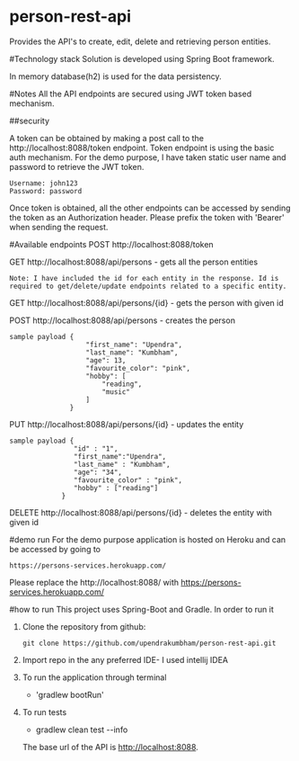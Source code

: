 # person-rest-api
 
 Provides the API's to create, edit, delete and retrieving person entities.
 
#Technology stack
 Solution is developed using Spring Boot framework.
 
 In memory database(h2) is used for the data persistency.
 
#Notes
 All the API endpoints are secured using JWT token based mechanism.
 
 ##security
 
 A token can be obtained by making a post call to the http://localhost:8088/token endpoint.
 Token endpoint is using the basic auth mechanism.
 For the demo purpose, I have taken static user name and password to retrieve the JWT token. 
 
    Username: john123
    Password: password
 
 Once token is obtained, all the other endpoints can be accessed by sending the token as an Authorization header. Please prefix the token with 'Bearer' when sending the request.
 
 #Available endpoints
 POST http://localhost:8088/token 
 
 GET http://localhost:8088/api/persons - gets all the person entities
 
    Note: I have included the id for each entity in the response. Id is required to get/delete/update endpoints related to a specific entity.
 
 GET http://localhost:8088/api/persons/{id} - gets the person with given id
 
 POST http://localhost:8088/api/persons - creates the person
    
    sample payload {
                       "first_name": "Upendra",
                       "last_name": "Kumbham",
                       "age": 13,
                       "favourite_color": "pink",
                       "hobby": [
                           "reading",
                           "music"
                       ]
                   }
   
 PUT http://localhost:8088/api/persons/{id} - updates the entity
 
    sample payload {
                 	"id" : "1",
                 	"first_name":"Upendra",
                 	"last_name" : "Kumbham",
                 	"age": "34",
                 	"favourite_color" : "pink",
                 	"hobby" : ["reading"]
                 }
 
 DELETE http://localhost:8088/api/persons/{id} - deletes the entity with given id
 
 #demo run
 For the demo purpose application is hosted on Heroku and can be accessed 
 by going to 
    
    https://persons-services.herokuapp.com/
 
 Please replace the http://localhost:8088/ with https://persons-services.herokuapp.com/
 
 #how to run
 This project uses Spring-Boot and Gradle. In order to run it
 
 1. Clone the repository from github:
    
        git clone https://github.com/upendrakumbham/person-rest-api.git
  
 2. Import repo in the any preferred IDE- I used intellij IDEA
 
 3. To run the application through terminal
    - 'gradlew bootRun'  
 4. To run tests
     - gradlew clean test --info
        
     The base url of the API is [http://localhost:8088](http://localhost:8088).
    
